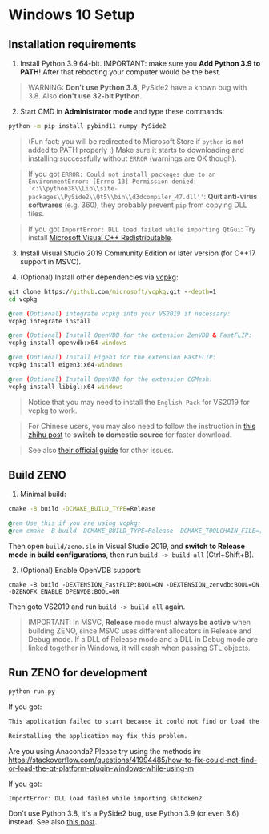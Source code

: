 # Windows 10 Setup

## Installation requirements

1. Install Python 3.9 64-bit. IMPORTANT: make sure you **Add Python 3.9 to PATH**! After that rebooting your computer would be the best.

> WARNING: **Don't use Python 3.8**, PySide2 have a known bug with 3.8. Also **don't use 32-bit Python**.

2. Start CMD in **Administrator mode** and type these commands:
```cmd
python -m pip install pybind11 numpy PySide2
```
> (Fun fact: you will be redirected to Microsoft Store if `python` is not added to PATH properly :) Make sure it starts to downloading and installing successfully without `ERROR` (warnings are OK though).

> If you got `ERROR: Could not install packages due to an EnvironmentError: [Errno 13] Permission denied: 'c:\\python38\\Lib\\site-packages\\PySide2\\Qt5\\bin\\d3dcompiler_47.dll''`:
> **Quit anti-virus softwares** (e.g. 360), they probably prevent `pip` from copying DLL files.

> If you got `ImportError: DLL load failed while importing QtGui`:
> Try install [Microsoft Visual C++ Redistributable](https://aka.ms/vs/16/release/vc_redist.x64.exe).

3. Install Visual Studio 2019 Community Edition or later version (for C++17 support in MSVC).

4. (Optional) Install other dependencies via [vcpkg](https://github.com/microsoft/vcpkg):

```cmd
git clone https://github.com/microsoft/vcpkg.git --depth=1
cd vcpkg

@rem (Optional) integrate vcpkg into your VS2019 if necessary:
vcpkg integrate install

@rem (Optional) Install OpenVDB for the extension ZenVDB & FastFLIP:
vcpkg install openvdb:x64-windows

@rem (Optional) Install Eigen3 for the extension FastFLIP:
vcpkg install eigen3:x64-windows

@rem (Optional) Install OpenVDB for the extension CGMesh:
vcpkg install libigl:x64-windows
```

> Notice that you may need to install the `English Pack` for VS2019 for vcpkg to work.

> For Chinese users, you may also need to follow the instruction in [this zhihu post](https://zhuanlan.zhihu.com/p/383683670) to **switch to domestic source** for faster download.

> See also [their official guide](https://github.com/microsoft/vcpkg/blob/master/README_zh_CN.md) for other issues.


## Build ZENO

1. Minimal build:
```cmd
cmake -B build -DCMAKE_BUILD_TYPE=Release

@rem Use this if you are using vcpkg:
@rem cmake -B build -DCMAKE_BUILD_TYPE=Release -DCMAKE_TOOLCHAIN_FILE=[path to vcpkg]/scripts/buildsystems/vcpkg.cmake
```
Then open ```build/zeno.sln``` in Visual Studio 2019, and **switch to Release mode in build configurations**, then run `build -> build all` (Ctrl+Shift+B).

2. (Optional) Enable OpenVDB support:
```
cmake -B build -DEXTENSION_FastFLIP:BOOL=ON -DEXTENSION_zenvdb:BOOL=ON -DZENOFX_ENABLE_OPENVDB:BOOL=ON
```
Then goto VS2019 and run `build -> build all` again.

> IMPORTANT: In MSVC, **Release** mode must **always be active** when building ZENO, since MSVC uses different allocators in Release and Debug mode. If a DLL of Release mode and a DLL in Debug mode are linked together in Windows, it will crash when passing STL objects.


## Run ZENO for development

```bash
python run.py
```

If you got:
```bash
This application failed to start because it could not find or load the Qt platform plugin "xxx"

Reinstalling the application may fix this problem.
```

Are you using Anaconda? Please try using the methods in: https://stackoverflow.com/questions/41994485/how-to-fix-could-not-find-or-load-the-qt-platform-plugin-windows-while-using-m


If you got:
```bash
ImportError: DLL load failed while importing shiboken2
```

Don't use Python 3.8, it's a PySide2 bug, use Python 3.9 (or even 3.6) instead. See also [this post](https://blog.csdn.net/sinat_37938004/article/details/106384172).
